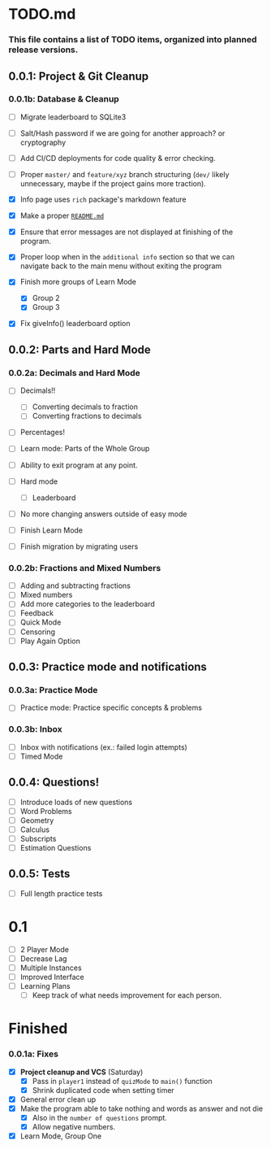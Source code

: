 # TODO.md

### This file contains a list of TODO items, organized into planned release versions.

## 0.0.1: Project & Git Cleanup

### 0.0.1b: Database & Cleanup
- [ ] Migrate leaderboard to SQLite3
- [ ] Salt/Hash password if we are going for another approach? or cryptography
- [ ] Add CI/CD deployments for code quality & error checking.
- [ ] Proper `master/` and `feature/xyz` branch structuring (`dev/` likely unnecessary, maybe if the project gains more traction).

- [x] Info page uses `rich` package's markdown feature
- [x] Make a proper [`README.md`](https://github.com/TechnoShip123/numbersense/blob/master/README.md)
- [x] Ensure that error messages are not displayed at finishing of the program.
- [x] Proper loop when in the `additional info` section so that we can navigate back to the main menu without exiting the program
- [x] Finish more groups of Learn Mode
	- [x] Group 2
    - [x] Group 3  
- [x] Fix giveInfo() leaderboard option

## 0.0.2: Parts and Hard Mode

### 0.0.2a: Decimals and Hard Mode
- [ ] Decimals!! 
	- [ ] Converting decimals to fraction
    - [ ] Converting fractions to decimals
- [ ] Percentages!
- [ ] Learn mode: Parts of the Whole Group
- [ ] Ability to exit program at any point.

- [ ] Hard mode
  - [ ] Leaderboard
- [ ] No more changing answers outside of easy mode
- [ ] Finish Learn Mode
- [ ] Finish migration by migrating users

### 0.0.2b: Fractions and Mixed Numbers
- [ ] Adding and subtracting fractions
- [ ] Mixed numbers
- [ ] Add more categories to the leaderboard
- [ ] Feedback
- [ ] Quick Mode
- [ ] Censoring
- [ ] Play Again Option

## 0.0.3: Practice mode and notifications

### 0.0.3a: Practice Mode
- [ ] Practice mode: Practice specific concepts & problems

### 0.0.3b: Inbox
- [ ] Inbox with notifications (ex.: failed login attempts)
- [ ] Timed Mode

## 0.0.4: Questions!
- [ ] Introduce loads of new questions
- [ ] Word Problems
- [ ] Geometry
- [ ] Calculus
- [ ] Subscripts
- [ ] Estimation Questions

## 0.0.5: Tests
- [ ] Full length practice tests

# 0.1
- [ ] 2 Player Mode
- [ ] Decrease Lag
- [ ] Multiple Instances
- [ ] Improved Interface
- [ ] Learning Plans
	- [ ] Keep track of what needs improvement for each person.

#  Finished
### 0.0.1a: Fixes
- [x] **Project cleanup and VCS** (Saturday)
	- [x] Pass in `player1` instead of `quizMode` to `main()` function
	- [x] Shrink duplicated code when setting timer
- [x] General error clean up
- [x] Make the program able to take nothing and words as answer and not die
	- [x] Also in the `number of questions` prompt.
    - [x] Allow negative numbers.
- [x] Learn Mode, Group One 
